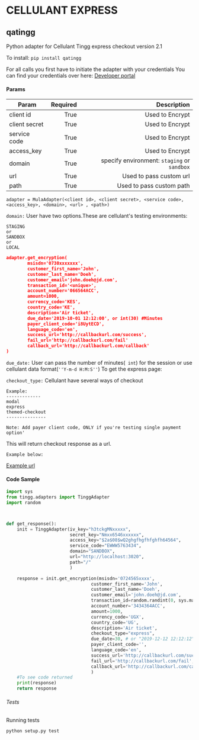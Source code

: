 # CELLULANT EXPRESS
## qatingg ###

Python adapter for Cellulant Tingg express checkout version 2.1

To install: `pip install qatingg`

For all calls you first have to initiate the adapter with your credentials
You can find your credentials over here: 
[Developer portal](https://beep2.cellulant.com:9212/checkout/v2/portal/#/home)

#### Params ####

| Param        | Required| Description   |
| ------------- | -----:|---------------:|
| client id     | True  | Used to Encrypt|
| client secret | True  | Used to Encrypt|
| service code  | True  | Used to Encrypt|
| access_key    | True  | Used to Encrypt|
| domain        | True  | specify environment: ```staging``` or ```sandbox```|
| url           | True  | Used to pass custom url |
| path          | True  | Used to pass custom path |
```
adapter = MulaAdapter(<client id>, <client secret>, <service code>, <access_key>, <domain>, <url> , <path>)
```

```domain:```  User have two options.These are cellulant's testing environments:

```
STAGING 
or 
SANDBOX
or
LOCAL
```

``` json
adapter.get_encryption(
        msisdn='0730xxxxxxx',
        customer_first_name='John',
        customer_last_name='Doeh',
        customer_email='john.doeh@jd.com',
        transaction_id='<unique>',
        account_number='066564ACC',
        amount=1000,
        currency_code='KES',
        country_code='KE',
        description='Air ticket',
        due_date='2019-10-01 12:12:00', or int(30) #Minutes
        payer_client_code='i8UytECD',
        language_code='en',
        success_url='http://callbackurl.com/success',
        fail_url='http://callbackurl.com/fail'
        callback_url='http://callbackurl.com/callback'
)
```

```due_date:``` User can pass the number of minutes(``` int```) for the session or use cellulant data format(```''Y-m-d H:M:S''```)
To get the express page:

```checkout_type:``` Cellulant have several ways of checkout
```
Example:
-------------
modal
express
themed-checkout
---------------
```

```
Note: Add payer client code, ONLY if you're testing single payment option' 
```
This will return checkout response as a url.
```
Example below:
```
[Example url](https://beep2.cellulant.com:9212/checkout/v2/express/?params=<params>&accessKey=<accesskey>&countryCode=KE)

#### Code Sample ####
````python
import sys
from tingg.adapters import TinggAdapter
import random



def get_response():
    init = TinggAdapter(iv_key="h3tckgMNxxxxx",
                        secret_key="Nmxx6546xxxxxx",
                        access_key="$2a$08$wQ2ghgfhgfhfghfh64564",
                        service_code="EWWW5763434",
                        domain="SANDBOX",
                        url="http://localhost:3020",
                        path="/"
                        )

    response = init.get_encryption(msisdn='0724565xxxx',
                                customer_first_name='John',
                                customer_last_name='Doeh',
                                customer_email='john.doeh@jd.com',
                                transaction_id=random.randint(0, sys.maxunicode),
                                account_number='3434364ACC',
                                amount=1000,
                                currency_code='UGX',
                                country_code='UG',
                                description='Air ticket',
                                checkout_type="express",
                                due_date=30, # or "2019-12-12 12:12:12"
                                payer_client_code='',
                                language_code='en',
                                success_url='http://callbackurl.com/success',
                                fail_url='http://callbackurl.com/fail',
                                callback_url='http://callbackurl.com/callback'
                                )
    #To see code returned
    print(response)
    return response
````
###### Tests

Running tests

```
python setup.py test
```

